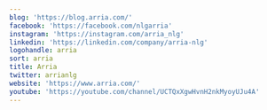 ```yaml
---
blog: 'https://blog.arria.com/'
facebook: 'https://facebook.com/nlgarria'
instagram: 'https://instagram.com/arria_nlg'
linkedin: 'https://linkedin.com/company/arria-nlg'
logohandle: arria
sort: arria
title: Arria
twitter: arrianlg
website: 'https://www.arria.com/'
youtube: 'https://youtube.com/channel/UCTQxXgwHvnH2nkMyoyUJu4A'
---
```

